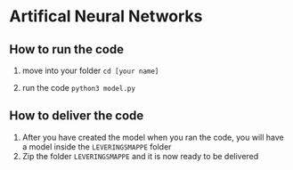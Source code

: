 # Artifical Neural Networks

## How to run the code

1. move into your folder `cd [your name]`

2. run the code `python3 model.py`

## How to deliver the code

1. After you have created the model when you ran the code, you will have a model inside the `LEVERINGSMAPPE` folder
2. Zip the folder `LEVERINGSMAPPE` and it is now ready to be delivered
